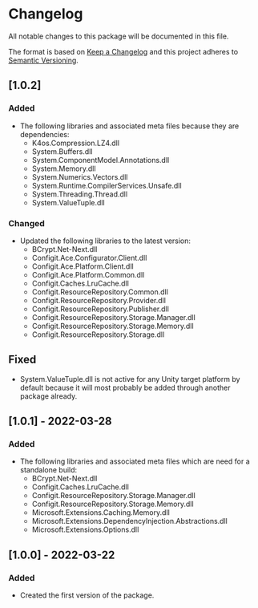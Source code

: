 # Changelog
All notable changes to this package will be documented in this file.

The format is based on [Keep a Changelog](http://keepachangelog.com/en/1.0.0/)
and this project adheres to [Semantic Versioning](http://semver.org/spec/v2.0.0.html).

## [1.0.2]

### Added
- The following libraries and associated meta files because they are dependencies:
  - K4os.Compression.LZ4.dll
  - System.Buffers.dll
  - System.ComponentModel.Annotations.dll
  - System.Memory.dll
  - System.Numerics.Vectors.dll
  - System.Runtime.CompilerServices.Unsafe.dll
  - System.Threading.Thread.dll
  - System.ValueTuple.dll

### Changed
- Updated the following libraries to the latest version:
  - BCrypt.Net-Next.dll
  - Configit.Ace.Configurator.Client.dll
  - Configit.Ace.Platform.Client.dll
  - Configit.Ace.Platform.Common.dll
  - Configit.Caches.LruCache.dll
  - Configit.ResourceRepository.Common.dll
  - Configit.ResourceRepository.Provider.dll
  - Configit.ResourceRepository.Publisher.dll
  - Configit.ResourceRepository.Storage.Manager.dll
  - Configit.ResourceRepository.Storage.Memory.dll
  - Configit.ResourceRepository.Storage.dll

## Fixed
- System.ValueTuple.dll is not active for any Unity target platform by default because it will most probably be added through another package already.

## [1.0.1] - 2022-03-28

### Added
- The following libraries and associated meta files which are need for a standalone build:  
  - BCrypt.Net-Next.dll
  - Configit.Caches.LruCache.dll
  - Configit.ResourceRepository.Storage.Manager.dll
  - Configit.ResourceRepository.Storage.Memory.dll
  - Microsoft.Extensions.Caching.Memory.dll
  - Microsoft.Extensions.DependencyInjection.Abstractions.dll
  - Microsoft.Extensions.Options.dll

## [1.0.0] - 2022-03-22

### Added
- Created the first version of the package.

